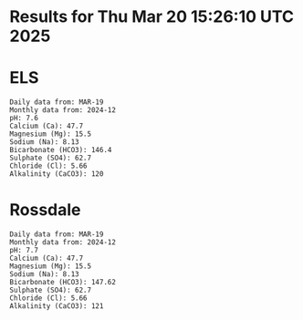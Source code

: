 # Results for Thu Mar 20 15:26:10 UTC 2025
# ELS
```
Daily data from: MAR-19
Monthly data from: 2024-12
pH: 7.6
Calcium (Ca): 47.7
Magnesium (Mg): 15.5
Sodium (Na): 8.13
Bicarbonate (HCO3): 146.4
Sulphate (SO4): 62.7
Chloride (Cl): 5.66
Alkalinity (CaCO3): 120
```
# Rossdale
```
Daily data from: MAR-19
Monthly data from: 2024-12
pH: 7.7
Calcium (Ca): 47.7
Magnesium (Mg): 15.5
Sodium (Na): 8.13
Bicarbonate (HCO3): 147.62
Sulphate (SO4): 62.7
Chloride (Cl): 5.66
Alkalinity (CaCO3): 121
```
